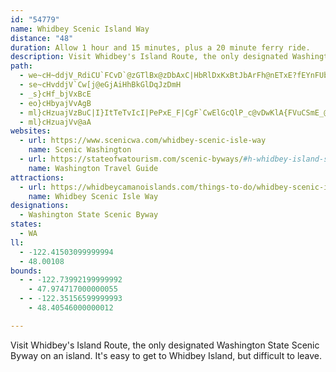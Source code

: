 ```yaml
---
id: "54779"
name: Whidbey Scenic Island Way
distance: "48"
duration: Allow 1 hour and 15 minutes, plus a 20 minute ferry ride.
description: Visit Whidbey's Island Route, the only designated Washington State Scenic Byway on an island. It's easy to get to Whidbey Island, but difficult to leave.
path:
  - we~cH~ddjV_RdiCU`FCvD`@zGTlBx@zDbAxC|HbRlDxKxBtJbArFh@nETxE?fEYnFUbCwAfGkBxEoBzCwAzAgWdR_CfC}A`C_AlBo@pBi@zB_@~BYrDIrCUpr@HvE`@nHpDnYt@zHRtH?xCmCtjAYpHe@hFc@fDcGz\_@fDYtEMlIJ~G\tFxHd{@LxDBdHUtHMdBk@nFc@zCoApF}EzN]xA[zBsC|X]zBe@jBk@xAsBdDib@fk@mBtDeQ~f@{AxCqBnCiApA{MzK}C~A_cAlYiCh@{\nB_AVcLfGaA^uAV{{ACseAQiBPiQjDeE~A_HnFaBdAgCr@kKrAaKQaIa@sBk@_OuHcDg@}CNiDdA{IvDmIzCcPlGoXhLeIrDmCxAyT|P_BbB_LjJ{RlOgElB{NdF{DnBsBfBiChB_Bz@iCdAwCl@oXfE{mAxQyOfCua@nHaC\_i@fEyBj@gDhBuQfLqAxAu@jAkInSaAhBiAdBwBzBwJ~H_H`FyDpBmFxAcCf@m\`FgClAmBdBuBpDmTnd@iB|CcCfCeQnNuEfEa@p@y@bBeI`Vu@~AoArAoAf@mBP{[CqIVy_@?sB\w@^cBxA}@tAq@dBc@lBYrBEfBCxEUpDc@tBiA`DcBpByBlAyBV{`@FmCfAmAdA_B~Bm@~Ag@~BMz@SlC?pAv@bg@^lQsA|\cCbZEvAJpd@AlII~B_@hGmA~IiA`FgFpRsCxOuA|Mq@dK[pQBvgCDnEXrFXrDd@lDbAlFlFpRx@rE~@jITtEHzFEdEUfGi@zFw@zE{@~DcBfF}@|Bu@`BsA~BuAtBwBdC_DlCc^zVyl@~c@kEbC}Bx@iF~@gFPuAKaBs@y@s@_AsAuBaGwCgHcFsJg@qBGs@CaJJsCZiCVkGRmKEiBMcBu@iFYkAk@sAgC_DaYie@[_AsA{G_@eAc@m@y@}@y@_@_BYsh@?gCWcA[iBkAuBgCwTw\mJaOs@iBqGsR{@uB{@wAeAmAaF_Eu@{@s@mAeAyC}@sDcK_d@wBk_@}Hm`@OuJYcDe@_ByIwUqAoCwBqC}@u@eAk@yM_EkRuC{KqAkIm@a^GsC[cAg@e@o@]{@[{BA{IGyAUaB}CaMwFaS_CcKs`@KoCg@gCmAkA_A_LsJkM_MwC}CwYo^uQkTaOiRsb@_h@gIiKgCkCeBsAkHoEcCc@k^sDcFKmAHm\tH}D^gCDmCGuCWuE_A}FuBmC_BoBqAcJoIyQiRsB_CaByC_AkC_AuEsEqYUmAiA_E}BoEyB_Ci@c@sCoAcCe@e`@SmA@aCXaBh@cCtAsAxAy@fA_B~Cc@jAcAhE[dCUrE]rhBKdCS~Ca@bDw@~DeU|v@y@bC{AvCu@hAyClCmi@b\aA\eATsBFyAY_A_@sCkByPeNiAw@cC_A_CWsOHyCIuMiAaIeAsCeAgG{EwDmBwK_C_UgEgBQkJA_CKoD}@}KoE{@SiAKiB@yA\}D~AgAToBOiEeBaD?
  - se~cHvddjV`Cw[j@eGjAiHhBkGlDqJzDmH
  - _s}cHf_bjVxBcE
  - eo}cHbyajVvAgB
  - ml}cHzuajVzBuC|I}ItTeTvIcI|PePxE_F|CgF`CwElGcQlP_c@vDwKlA{FVuCSmE_@{FcB{USqEOuEK_F?eISwTGwE?aO`@sCn@{Bv@mAbBqBh@y@hFyFzC_DrFgDl@_@Vi@@k@[wA
  - ml}cHzuajVv@aA
websites:
  - url: https://www.scenicwa.com/whidbey-scenic-isle-way
    name: Scenic Washington
  - url: https://stateofwatourism.com/scenic-byways/#h-whidbey-island-scenic-isleway
    name: Washington Travel Guide
attractions:
  - url: https://whidbeycamanoislands.com/things-to-do/whidbey-scenic-isle-way/
    name: Whidbey Scenic Isle Way
designations:
  - Washington State Scenic Byway
states:
  - WA
ll:
  - -122.41503099999994
  - 48.00108
bounds:
  - - -122.73992199999992
    - 47.974717000000055
  - - -122.35156599999993
    - 48.40546000000012

---
```


Visit Whidbey's Island Route, the only designated Washington State Scenic Byway on an island. It's easy to get to Whidbey Island, but difficult to leave.
